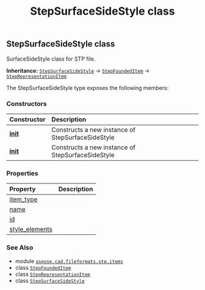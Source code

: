 ﻿---
title: StepSurfaceSideStyle class
second_title: Aspose.CAD for Python via .NET API References
description: 
type: docs
weight: 690
url: /python-net/aspose.cad.fileformats.stp.items/stepsurfacesidestyle/
is_root: false
---

## StepSurfaceSideStyle class

SurfaceSideStyle class for STP file.



**Inheritance:** [`StepSurfaceSideStyle`](/cad/python-net/aspose.cad.fileformats.stp.items/stepsurfacesidestyle) → 
[`StepFoundedItem`](/cad/python-net/aspose.cad.fileformats.stp.items/stepfoundeditem) → 
[`StepRepresentationItem`](/cad/python-net/aspose.cad.fileformats.stp.items/steprepresentationitem)



The StepSurfaceSideStyle type exposes the following members:

### Constructors
| Constructor | Description |
| :- | :- |
| [__init__](/cad/python-net/aspose.cad.fileformats.stp.items/stepsurfacesidestyle/__init__/#) | Constructs a new instance of StepSurfaceSideStyle |
| [__init__](/cad/python-net/aspose.cad.fileformats.stp.items/stepsurfacesidestyle/__init__/#str) | Constructs a new instance of StepSurfaceSideStyle |


### Properties
| Property | Description |
| :- | :- |
| [item_type](/cad/python-net/aspose.cad.fileformats.stp.items/stepsurfacesidestyle/item_type) |  |
| [name](/cad/python-net/aspose.cad.fileformats.stp.items/stepsurfacesidestyle/name) |  |
| [id](/cad/python-net/aspose.cad.fileformats.stp.items/stepsurfacesidestyle/id) |  |
| [style_elements](/cad/python-net/aspose.cad.fileformats.stp.items/stepsurfacesidestyle/style_elements) |  |



### See Also
* module [`aspose.cad.fileformats.stp.items`](..)
* class [`StepFoundedItem`](/cad/python-net/aspose.cad.fileformats.stp.items/stepfoundeditem)
* class [`StepRepresentationItem`](/cad/python-net/aspose.cad.fileformats.stp.items/steprepresentationitem)
* class [`StepSurfaceSideStyle`](/cad/python-net/aspose.cad.fileformats.stp.items/stepsurfacesidestyle)
